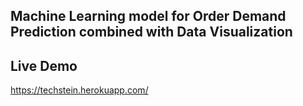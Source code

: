 ## Machine Learning model for Order Demand Prediction combined with Data Visualization

## Live Demo

https://techstein.herokuapp.com/